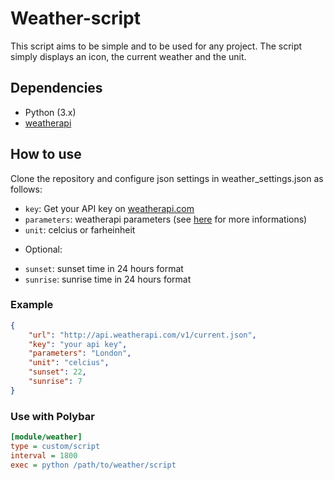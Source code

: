 # Weather-script
This script aims to be simple and to be used for any project.
The script simply displays an icon, the current weather and the unit.
## Dependencies
- Python (3.x)
- [weatherapi](https://www.weatherapi.com/)

## How to use
 Clone the repository and configure json settings in weather_settings.json as follows:
- `key`: Get your API key on [weatherapi.com](https://www.weatherapi.com/)
- `parameters`: weatherapi parameters (see [here](https://www.weatherapi.com/) for more informations)
- `unit`: celcius or farheinheit
* Optional:
- `sunset`: sunset time in 24 hours format
- `sunrise`: sunrise time in 24 hours format

### Example
``` json
{
    "url": "http://api.weatherapi.com/v1/current.json",
    "key": "your api key",
    "parameters": "London",
    "unit": "celcius",
    "sunset": 22,
    "sunrise": 7
}
```
### Use with Polybar
``` ini
[module/weather]
type = custom/script
interval = 1800
exec = python /path/to/weather/script
```
